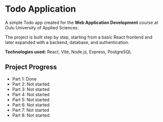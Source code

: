 # Todo Application  

A simple Todo app created for the **Web Application Development** course at Oulu University of Applied Sciences.  

The project is built step by step, starting from a basic React frontend and later expanded with a backend, database, and authentication.  

**Technologies used:** React, Vite, Node.js, Express, PostgreSQL  

## Project Progress  
- Part 1: Done  
- Part 2: Not started  
- Part 3: Not started  
- Part 4: Not started  
- Part 5: Not started  
- Part 6: Not started  
- Part 7: Not started  
- Part 8: Not started
